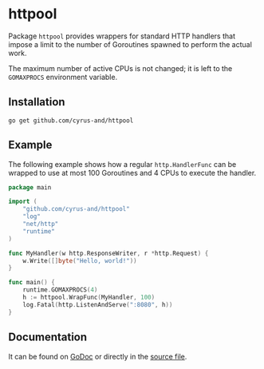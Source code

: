 httpool
=======

Package `httpool` provides wrappers for standard HTTP handlers that impose a
limit to the number of Goroutines spawned to perform the actual work.

The maximum number of active CPUs is not changed; it is left to the `GOMAXPROCS`
environment variable.

Installation
------------

    go get github.com/cyrus-and/httpool

Example
-------

The following example shows how a regular `http.HandlerFunc` can be wrapped to
use at most 100 Goroutines and 4 CPUs to execute the handler.

```go
package main

import (
	"github.com/cyrus-and/httpool"
	"log"
	"net/http"
	"runtime"
)

func MyHandler(w http.ResponseWriter, r *http.Request) {
	w.Write([]byte("Hello, world!"))
}

func main() {
	runtime.GOMAXPROCS(4)
	h := httpool.WrapFunc(MyHandler, 100)
	log.Fatal(http.ListenAndServe(":8080", h))
}
```

Documentation
-------------

It can be found on [GoDoc](https://godoc.org/github.com/cyrus-and/httpool) or
directly in the [source file](httpool.go).
